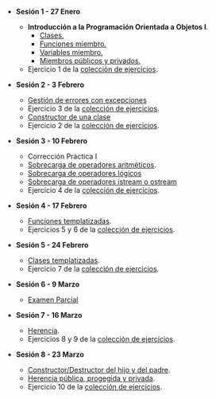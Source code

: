 * **Sesión 1 - 27 Enero**
  * **Introducción a la Programación Orientada a Objetos I**.
     *  [Clases.](./temario/clases.md)
     *  [Funciones miembro.](./temario/clases.md)
     *  [Variables miembro.](./temario/clases.md)
     *  [Miembros públicos y privados.](./temario/clasesII.md)
  * Ejercicio 1 de la [colección de ejercicios](./EJERCICIOS.md).
* **Sesión 2 - 3 Febrero**
  * [Gestión de errores con excepciones](./temario/excepciones.md)
  * Ejercicio 3 de la [colección de ejercicios](./EJERCICIOS.md).
  * [Constructor de una clase](./temario/clasesIII.md)
  * Ejercicio 2 de la [colección de ejercicios](./EJERCICIOS.md).

* **Sesión 3 - 10 Febrero**
  * Corrección Práctica I
  * [Sobrecarga de operadores aritméticos](temario/sobrecargaopar.md).
  * [Sobrecarga de operadores lógicos](temario/sobrecargaoplog.md)
  * [Sobrecarga de operadores istream o ostream](temario/sobrecargaopos.md)
  * Ejercicio 4 de la [colección de ejercicios](./EJERCICIOS.md).

* **Sesión 4 - 17 Febrero**
  * [Funciones templatizadas](temario/funcionestempl.md).
  * Ejercicios 5 y 6 de la [colección de ejercicios](./EJERCICIOS.md).

* **Sesión 5 - 24 Febrero**
  * [Clases templatizadas](temario/clasescionestempl.md).
  * Ejercicio 7 de la [colección de ejercicios](./EJERCICIOS.md).

* **Sesión 6 - 9 Marzo**
  * [Examen Parcial](./examenes/1920/parcial/ExamenParcial.pdf)

* **Sesión 7 - 16 Marzo**
  * [Herencia](temario/herencia.md).
  * Ejercicios 8 y 9 de la [colección de ejercicios](./EJERCICIOS.md).

* **Sesión 8 - 23 Marzo**
   * [Constructor/Destructor del hijo y del padre](./temario/herenciaII.md).
   * [Herencia pública, progegida y privada](./temario/herenciaIII.md).
   * Ejercicio 10 de la [colección de ejercicios](./EJERCICIOS.md).
